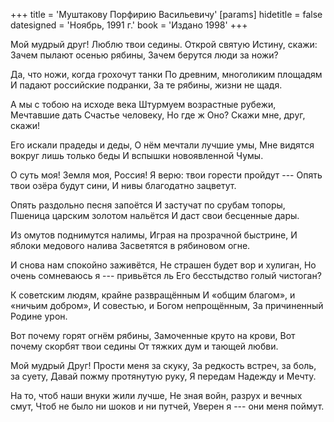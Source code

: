 +++
title = 'Муштакову Порфирию Васильевичу'
[params]
  hidetitle = false
  datesigned = 'Ноябрь, 1991 г.'
  book = 'Издано 1998'
+++
<!-- Муштакову Порфирию Васильевичу -->

Мой мудрый друг! Люблю твои седины.
Открой святую Истину, скажи:
Зачем пылают осенью рябины,
Зачем берутся люди за ножи?

Да, что ножи, когда грохочут танки
По древним, многоликим площадям
И падают российские подранки,
За те рябины, жизни не щадя.

А мы с тобою на исходе века
Штурмуем возрастные рубежи,
Мечтавшие дать Счастье человеку,
Но где ж Оно? Скажи мне, друг, скажи!

Его искали прадеды и деды,
О нём мечтали лучшие умы,
Мне видятся вокруг лишь только беды
И вспышки новоявленной Чумы.

О суть моя! Земля моя, Россия!
Я верю: твои горести пройдут ---
Опять твои озёра будут сини,
И нивы благодатно зацветут.

Опять раздольно песня запоётся
И застучат по срубам топоры,
Пшеница царским золотом нальётся
И даст свои бесценные дары.

Из омутов поднимутся налимы,
Играя на прозрачной быстрине,
И яблоки медового налива
Засветятся в рябиновом огне.

И снова нам спокойно заживётся,
Не страшен будет вор и хулиган,
Но очень сомневаюсь я --- привьётся ль
Его бесстыдство голый чистоган?

К советским людям, крайне развращённым
И «общим благом», и «ничьим добром»,
И совестью, и Богом непрощённым,
За причиненный Родине урон.

Вот почему горят огнём рябины,
Замоченные круто на крови,
Вот почему скорбят твои седины
От тяжких дум и тающей любви.

Мой мудрый Друг! Прости меня за скуку,
За редкость встреч, за боль, за суету,
Давай пожму протянутую руку,
Я передам Надежду и Мечту.

На то, чтоб наши внуки жили лучше,
Не зная войн, разрух и вечных смут,
Чтоб не было ни шоков и ни путчей,
Уверен я --- они меня поймут.

<!-- 1991 г. Ноябрь. -->
<!-- Издано 1998 -->
